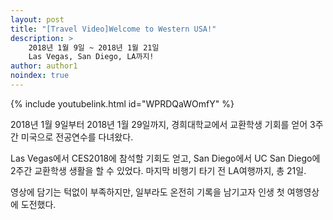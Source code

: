 ```yaml
---
layout: post
title: "[Travel Video]Welcome to Western USA!"
description: >
    2018년 1월 9일 ~ 2018년 1월 21일  
    Las Vegas, San Diego, LA까지!
author: author1
noindex: true
---
```


{% include youtubelink.html id="WPRDQaWOmfY" %}

2018년 1월 9일부터 2018년 1월 29일까지,
경희대학교에서 교환학생 기회를 얻어 3주간 미국으로 전공연수를 다녀왔다.

Las Vegas에서 CES2018에 참석할 기회도 얻고, San Diego에서 UC San Diego에 2주간 교환학생 생활을 할 수 있었다. 마지막 비행기 타기 전 LA여행까지, 총 21일.

영상에 담기는 턱없이 부족하지만, 일부라도 온전히 기록을 남기고자 인생 첫 여행영상에 도전했다.